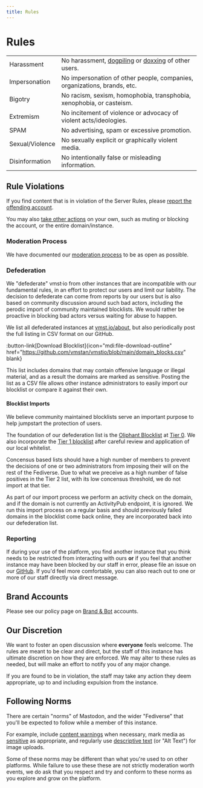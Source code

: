 ```yaml
---
title: Rules
---
```


# Rules

|                 |                                                                          |
|-----------------|--------------------------------------------------------------------------|
| Harassment      | No harassment, [dogpiling](https://en.wikipedia.org/wiki/Dogpiling_(Internet)) or [doxxing](https://en.wikipedia.org/wiki/Doxing) of other users. |
| Impersonation   | No impersonation of other people, companies, organizations, brands, etc. |
| Bigotry         | No racism, sexism, homophobia, transphobia, xenophobia, or casteism.     |
| Extremism       | No incitement of violence or advocacy of violent acts/ideologies.        |
| SPAM            | No advertising, spam or excessive promotion.                             |
| Sexual/Violence | No sexually explicit or graphically violent media.                       |
| Disinformation  | No intentionally false or misleading information.                        |

## Rule Violations

If you find content that is in violation of the Server Rules, please [report the offending account](https://docs.joinmastodon.org/user/moderating/#report).

You may also [take other actions](https://docs.joinmastodon.org/user/moderating/) on your own, such as muting or blocking the account, or the entire domain/instance.

### Moderation Process

We have documented our [moderation process](/rules/process) to be as open as possible.

### Defederation

We "defederate" vmst·io from other instances that are incompatible with our fundamental rules, in an effort to protect our users and limit our liability.
The decision to defederate can come from reports by our users but is also based on community discussion around such bad actors, including the perodic import of community maintained blocklists.
We would rather be proactive in blocking bad actors versus waiting for abuse to happen.

We list all defederated instances at [vmst.io/about](https://vmst.io/about), but also periodically post the full listing in CSV format on our GitHub.

:button-link[Download Blocklist]{icon="mdi:file-download-outline" href="https://github.com/vmstan/vmstio/blob/main/domain_blocks.csv" blank}

This list includes domains that may contain offensive language or illegal material, and as a result the domains are marked as sensitive.
Posting the list as a CSV file allows other instance administrators to easily import our blocklist or compare it against their own.

#### Blocklist Imports

We believe community maintained blocklists serve an important purpose to help jumpstart the protection of users.

The foundation of our defederation list is the [Oliphant Blocklist](https://codeberg.org/oliphant/blocklists) at [Tier 0](https://codeberg.org/oliphant/blocklists/src/branch/main/blocklists/_unified_tier0_blocklist.csv).
We also incorporate the [Tier 1 blocklist](https://codeberg.org/oliphant/blocklists/src/branch/main/blocklists/_unified_tier1_blocklist.csv) after careful review and application of our local whitelist.

Concensus based lists should have a high number of members to prevent the decisions of one or two administrators from imposing their will on the rest of the Fediverse.
Due to what we preceive as a high number of false positives in the Tier 2 list, with its low concensus threshold, we do not import at that tier.

As part of our import process we perform an activity check on the domain, and if the domain is not currently an ActivityPub endpoint, it is ignored.
We run this import process on a regular basis and should previously failed domains in the blocklist come back online, they are incorporated back into our defederation list.

### Reporting

If during your use of the platform, you find another instance that you think needs to be restricted from interacting with ours **or** if you feel that another instance may have been blocked by our staff in error, please file an issue on our [GitHub](https://github.com/vmstan/mastodon/issues/new/choose).
If you'd feel more comfortable, you can also reach out to one or more of our staff directly via direct message.

## Brand Accounts

Please see our policy page on [Brand & Bot](/rules/brands) accounts.

## Our Discretion

We want to foster an open discussion where **everyone** feels welcome.
The rules are meant to be clear and direct, but the staff of this instance has ultimate discretion on how they are enforced.
We may alter to these rules as needed, but will make an effort to notify you of any major change.

If you are found to be in violation, the staff may take any action they deem appropriate, up to and including expulsion from the instance.

## Following Norms

There are certain "norms" of Mastodon, and the wider "Fediverse" that you'll be expected to follow while a member of this instance.

For example, include [content warnings](https://docs.joinmastodon.org/user/posting/#cw) when necessary, mark media as [sensitive](https://docs.joinmastodon.org/user/posting/#cw) as appropriate, and regularly use [descriptive text](https://docs.joinmastodon.org/user/posting/#edit) (or "Alt Text") for image uploads.

Some of these norms may be different than what you're used to on other platforms.
While failure to use these these are not strictly moderation worth events, we do ask that you respect and try and conform to these norms as you explore and grow on the platform.
